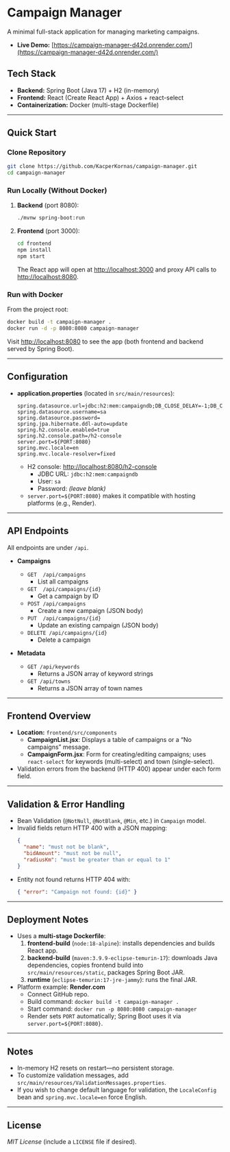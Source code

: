 # Campaign Manager

A minimal full-stack application for managing marketing campaigns.

- **Live Demo:** [https://campaign-manager-d42d.onrender.com/](https://campaign-manager-d42d.onrender.com/)

## Tech Stack

- **Backend:** Spring Boot (Java 17) + H2 (in-memory)
- **Frontend:** React (Create React App) + Axios + react-select
- **Containerization:** Docker (multi-stage Dockerfile)

---

## Quick Start

### Clone Repository
```bash
git clone https://github.com/KacperKornas/campaign-manager.git
cd campaign-manager
```

### Run Locally (Without Docker)

1. **Backend** (port 8080):
   ```bash
   ./mvnw spring-boot:run
   ```
2. **Frontend** (port 3000):
   ```bash
   cd frontend
   npm install
   npm start
   ```
   The React app will open at [http://localhost:3000](http://localhost:3000) and proxy API calls to [http://localhost:8080](http://localhost:8080).

### Run with Docker

From the project root:
```bash
docker build -t campaign-manager .
docker run -d -p 8080:8080 campaign-manager
```
Visit [http://localhost:8080](http://localhost:8080) to see the app (both frontend and backend served by Spring Boot).

---

## Configuration

- **application.properties** (located in `src/main/resources`):
  ```properties
  spring.datasource.url=jdbc:h2:mem:campaigndb;DB_CLOSE_DELAY=-1;DB_CLOSE_ON_EXIT=FALSE
  spring.datasource.username=sa
  spring.datasource.password=
  spring.jpa.hibernate.ddl-auto=update
  spring.h2.console.enabled=true
  spring.h2.console.path=/h2-console
  server.port=${PORT:8080}
  spring.mvc.locale=en
  spring.mvc.locale-resolver=fixed
  ```
  - H2 console: [http://localhost:8080/h2-console](http://localhost:8080/h2-console)  
    - JDBC URL: `jdbc:h2:mem:campaigndb`  
    - User: `sa`  
    - Password: *(leave blank)*  
  - `server.port=${PORT:8080}` makes it compatible with hosting platforms (e.g., Render).

---

## API Endpoints

All endpoints are under `/api`.

- **Campaigns**
  - `GET  /api/campaigns`  
    - List all campaigns
  - `GET  /api/campaigns/{id}`  
    - Get a campaign by ID
  - `POST /api/campaigns`  
    - Create a new campaign (JSON body)
  - `PUT  /api/campaigns/{id}`  
    - Update an existing campaign (JSON body)
  - `DELETE /api/campaigns/{id}`  
    - Delete a campaign

- **Metadata**
  - `GET /api/keywords`  
    - Returns a JSON array of keyword strings
  - `GET /api/towns`  
    - Returns a JSON array of town names

---

## Frontend Overview

- **Location:** `frontend/src/components`
  - **CampaignList.jsx**: Displays a table of campaigns or a “No campaigns” message.
  - **CampaignForm.jsx**: Form for creating/editing campaigns; uses `react-select` for keywords (multi-select) and town (single-select).
- Validation errors from the backend (HTTP 400) appear under each form field.

---

## Validation & Error Handling

- Bean Validation (`@NotNull`, `@NotBlank`, `@Min`, etc.) in `Campaign` model.
- Invalid fields return HTTP 400 with a JSON mapping:
  ```json
  {
    "name": "must not be blank",
    "bidAmount": "must not be null",
    "radiusKm": "must be greater than or equal to 1"
  }
  ```
- Entity not found returns HTTP 404 with:
  ```json
  { "error": "Campaign not found: {id}" }
  ```

---

## Deployment Notes

- Uses a **multi-stage Dockerfile**:
  1. **frontend-build** (`node:18-alpine`): installs dependencies and builds React app.
  2. **backend-build** (`maven:3.9.9-eclipse-temurin-17`): downloads Java dependencies, copies frontend build into `src/main/resources/static`, packages Spring Boot JAR.
  3. **runtime** (`eclipse-temurin:17-jre-jammy`): runs the final JAR.
- Platform example: **Render.com**
  - Connect GitHub repo.
  - Build command: `docker build -t campaign-manager .`
  - Start command: `docker run -p 8080:8080 campaign-manager`
  - Render sets `PORT` automatically; Spring Boot uses it via `server.port=${PORT:8080}`.

---

## Notes

- In-memory H2 resets on restart—no persistent storage.
- To customize validation messages, add `src/main/resources/ValidationMessages.properties`.
- If you wish to change default language for validation, the `LocaleConfig` bean and `spring.mvc.locale=en` force English.

---

## License

*MIT License* (include a `LICENSE` file if desired).
